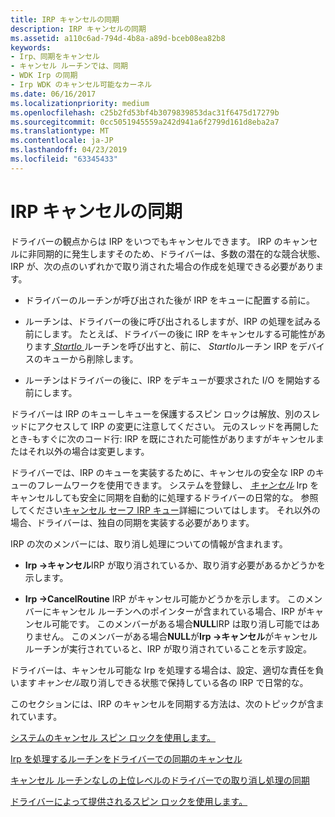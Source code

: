 ```yaml
---
title: IRP キャンセルの同期
description: IRP キャンセルの同期
ms.assetid: a110c6ad-794d-4b8a-a89d-bceb08ea82b8
keywords:
- Irp、同期をキャンセル
- キャンセル ルーチンでは、同期
- WDK Irp の同期
- Irp WDK のキャンセル可能なカーネル
ms.date: 06/16/2017
ms.localizationpriority: medium
ms.openlocfilehash: c25b2fd53bf4b3079839853dac31f6475d17279b
ms.sourcegitcommit: 0cc5051945559a242d941a6f2799d161d8eba2a7
ms.translationtype: MT
ms.contentlocale: ja-JP
ms.lasthandoff: 04/23/2019
ms.locfileid: "63345433"
---
```

# <a name="synchronizing-irp-cancellation"></a>IRP キャンセルの同期





ドライバーの観点からは IRP をいつでもキャンセルできます。 IRP のキャンセルに非同期的に発生しますそのため、ドライバーは、多数の潜在的な競合状態、IRP が、次の点のいずれかで取り消された場合の作成を処理できる必要があります。

-   ドライバーのルーチンが呼び出された後が IRP をキューに配置する前に。

-   ルーチンは、ドライバーの後に呼び出されるしますが、IRP の処理を試みる前にします。 たとえば、ドライバーの後に IRP をキャンセルする可能性があります[ *StartIo* ](https://msdn.microsoft.com/library/windows/hardware/ff563858)ルーチンを呼び出すと、前に、 *StartIo*ルーチン IRP をデバイスのキューから削除します。

-   ルーチンはドライバーの後に、IRP をデキューが要求された I/O を開始する前にします。

ドライバーは IRP のキューしキューを保護するスピン ロックは解放、別のスレッドにアクセスして IRP の変更に注意してください。 元のスレッドを再開したとき-もすぐに次のコード行: IRP を既にされた可能性がありますがキャンセルまたはそれ以外の場合は変更します。

ドライバーでは、IRP のキューを実装するために、キャンセルの安全な IRP のキューのフレームワークを使用できます。 システムを登録し、 [*キャンセル*](https://msdn.microsoft.com/library/windows/hardware/ff540742) Irp をキャンセルしても安全に同期を自動的に処理するドライバーの日常的な。 参照してください[キャンセル セーフ IRP キュー](cancel-safe-irp-queues.md)詳細についてはします。 それ以外の場合、ドライバーは、独自の同期を実装する必要があります。

IRP の次のメンバーには、取り消し処理についての情報が含まれます。

-   **Irp -&gt;キャンセル**IRP が取り消されているか、取り消す必要があるかどうかを示します。

-   **Irp -&gt;CancelRoutine** IRP がキャンセル可能かどうかを示します。 このメンバーにキャンセル ルーチンへのポインターが含まれている場合、IRP がキャンセル可能です。 このメンバーがある場合**NULL**IRP は取り消し可能ではありません。 このメンバーがある場合**NULL**が**Irp -&gt;キャンセル**がキャンセル ルーチンが実行されていると、IRP が取り消されていることを示す設定。

ドライバーは、キャンセル可能な Irp を処理する場合は、設定、適切な責任を負います*キャンセル*取り消しできる状態で保持している各の IRP で日常的な。

このセクションには、IRP のキャンセルを同期する方法は、次のトピックが含まれています。

[システムのキャンセル スピン ロックを使用します。](using-the-system-s-cancel-spin-lock.md)

[Irp を処理するルーチンをドライバーでの同期のキャンセル](synchronizing-cancellation-in-driver-routines-that-process-irps.md)

[キャンセル ルーチンなしの上位レベルのドライバーでの取り消し処理の同期](synchronizing-cancellation-in-higher-level-drivers-without-cancel-rout.md)

[ドライバーによって提供されるスピン ロックを使用します。](using-a-driver-supplied-spin-lock.md)

 

 




